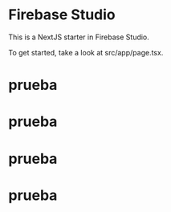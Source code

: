 # Firebase Studio

This is a NextJS starter in Firebase Studio.

To get started, take a look at src/app/page.tsx.
# prueba
# prueba
# prueba
# prueba
